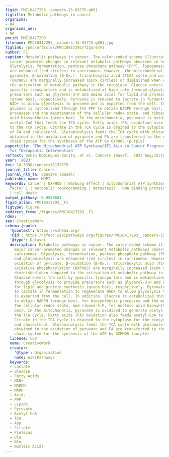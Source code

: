```yaml
---
figid: PMC10417293__cancers-15-03775-g001
figtitle: Metabolic pathways in cancer
organisms:
- NA
organisms_ner:
- NA
pmcid: PMC10417293
filename: PMC10417293__cancers-15-03775-g001.jpg
figlink: /pmc/articles/PMC10417293/figure/F1
number: F1
caption: Metabolic pathways in cancer. The color-coded scheme illustrates the major
  cancer-promoted changes in relevant metabolic pathways observed in human carcinomas.
  Glycolysis, fermentation, pentose phosphate pathway (PPP), lipogenesis and glutaminolysis
  are enhanced (red circles) in carcinomas. However, the mitochondrial oxidation of
  pyruvate, β-oxidation (β-Ox.), tricarboxylic acid (TCA) cycle and oxidative phosphorylation
  (OXPHOS) are marginally increased (pink circles) or diminished when compared to
  the activation of metabolic pathway in the cytoplasm. Glucose enters the cell by
  specific transporters and is metabolized at high rate through glycolysis to provide
  precursors such as glycerol-3-P and amino acids for lipid and protein synthesis
  (green box), respectively. Pyruvate is reduced to lactate in fermentation to regenerate
  NAD+ to allow glycolysis to proceed and is exported from the cell. In addition,
  glucose is catabolized through the PPP to obtain NADPH (orange box), for biosynthetic
  processes and the maintenance of the cellular redox state, and ribose-5-P, for nucleic
  acid biosynthesis (green box). In the mitochondria, pyruvate is oxidized to generate
  acetyl-CoA that feeds the TCA cycle. Fatty acids (FA) oxidation also feeds acetyl-CoA
  to the TCA cycle. Citrate in the TCA cycle is drained to the cytoplasm for the biosynthesis
  of FA and cholesterol. Glutaminolysis feeds the TCA cycle with glutamate. The electrons
  obtained in the oxidation of pyruvate and FA are transferred to the electron transport
  chain system for the synthesis of the ATP by OXPHOS (purple)
papertitle: 'The Mitochondrial ATP Synthase/IF1 Axis in Cancer Progression: Targets
  for Therapeutic Intervention'
reftext: Sonia Domínguez-Zorita, et al. Cancers (Basel). 2023 Aug;15(15).
year: '2023'
doi: 10.3390/cancers15153775
journal_title: Cancers
journal_nlm_ta: Cancers (Basel)
publisher_name: MDPI
keywords: cancer | OXPHOS | Warburg effect | mitochondrial ATP synthase | ATPase inhibitory
  factor 1 | metabolic reprogramming | metastasis | RNA binding proteins | mitohormesis
  | cell death
automl_pathway: 0.9589601
figid_alias: PMC10417293__F1
figtype: Figure
redirect_from: /figures/PMC10417293__F1
ndex: ''
seo: CreativeWork
schema-jsonld:
  '@context': https://schema.org/
  '@id': https://pfocr.wikipathways.org/figures/PMC10417293__cancers-15-03775-g001.html
  '@type': Dataset
  description: Metabolic pathways in cancer. The color-coded scheme illustrates the
    major cancer-promoted changes in relevant metabolic pathways observed in human
    carcinomas. Glycolysis, fermentation, pentose phosphate pathway (PPP), lipogenesis
    and glutaminolysis are enhanced (red circles) in carcinomas. However, the mitochondrial
    oxidation of pyruvate, β-oxidation (β-Ox.), tricarboxylic acid (TCA) cycle and
    oxidative phosphorylation (OXPHOS) are marginally increased (pink circles) or
    diminished when compared to the activation of metabolic pathway in the cytoplasm.
    Glucose enters the cell by specific transporters and is metabolized at high rate
    through glycolysis to provide precursors such as glycerol-3-P and amino acids
    for lipid and protein synthesis (green box), respectively. Pyruvate is reduced
    to lactate in fermentation to regenerate NAD+ to allow glycolysis to proceed and
    is exported from the cell. In addition, glucose is catabolized through the PPP
    to obtain NADPH (orange box), for biosynthetic processes and the maintenance of
    the cellular redox state, and ribose-5-P, for nucleic acid biosynthesis (green
    box). In the mitochondria, pyruvate is oxidized to generate acetyl-CoA that feeds
    the TCA cycle. Fatty acids (FA) oxidation also feeds acetyl-CoA to the TCA cycle.
    Citrate in the TCA cycle is drained to the cytoplasm for the biosynthesis of FA
    and cholesterol. Glutaminolysis feeds the TCA cycle with glutamate. The electrons
    obtained in the oxidation of pyruvate and FA are transferred to the electron transport
    chain system for the synthesis of the ATP by OXPHOS (purple)
  license: CC0
  name: CreativeWork
  creator:
    '@type': Organization
    name: WikiPathways
  keywords:
  - Lactate
  - Glucose
  - Fatty Acids
  - NAD+
  - NADPH
  - NADH
  - Acids
  - PPP
  - Lipids
  - Pyruvate
  - Acetyl-CoA
  - TCA
  - Asp
  - Citrate
  - Proteins
  - Glu
  - Gln
  - Nucleic Acids
---
```

